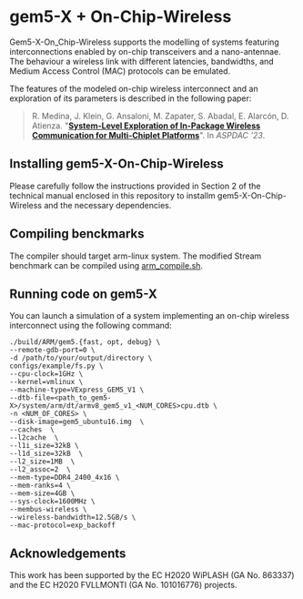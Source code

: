 # gem5-X + On-Chip-Wireless

Gem5-X-On_Chip-Wireless supports the modelling of systems featuring interconnections enabled by on-chip transceivers and a nano-antennae. The behaviour a wireless link with different latencies, bandwidths, and Medium Access Control (MAC) protocols can be emulated.

The features of the modeled on-chip wireless interconnect and an exploration of its parameters is described in the following paper:
>R. Medina, J. Klein, G. Ansaloni, M. Zapater, S. Abadal, E. Alarcón, D. Atienza.
>"[**System-Level Exploration of In-Package Wireless Communication for Multi-Chiplet Platforms**](https://infoscience.epfl.ch/record/298245?&ln=en)".
>In _ASPDAC '23_.

## 

## Installing gem5-X-On-Chip-Wireless

Please carefully follow the instructions provided in Section 2 of the technical manual enclosed in this repository to installm gem5-X-On-Chip-Wireless and the necessary dependencies. 

## Compiling benckmarks

The compiler should target arm-linux system. The modified Stream benchmark can be compiled using [arm_compile.sh](benchmarks/Stream/arm_compile.sh).

## Running code on gem5-X

You can launch a simulation of a system implementing an on-chip wireless interconnect using the following command:

```
./build/ARM/gem5.{fast, opt, debug} \
--remote-gdb-port=0 \
-d /path/to/your/output/directory \
configs/example/fs.py \
--cpu-clock=1GHz \
--kernel=vmlinux \
--machine-type=VExpress_GEM5_V1 \
--dtb-file=<path_to_gem5-X>/system/arm/dt/armv8_gem5_v1_<NUM_CORES>cpu.dtb \ 
-n <NUM_OF_CORES> \
--disk-image=gem5_ubuntu16.img  \
--caches  \
--l2cache  \
--l1i_size=32kB \
--l1d_size=32kB  \
--l2_size=1MB  \
--l2_assoc=2  \
--mem-type=DDR4_2400_4x16 \
--mem-ranks=4 \
--mem-size=4GB \
--sys-clock=1600MHz \
--membus-wireless \
--wireless-bandwidth=12.5GB/s \
--mac-protocol=exp_backoff
```

## Acknowledgements

This work has been supported by the EC H2020 WiPLASH (GA No. 863337) and the EC H2020 FVLLMONTI (GA No. 101016776) projects.
